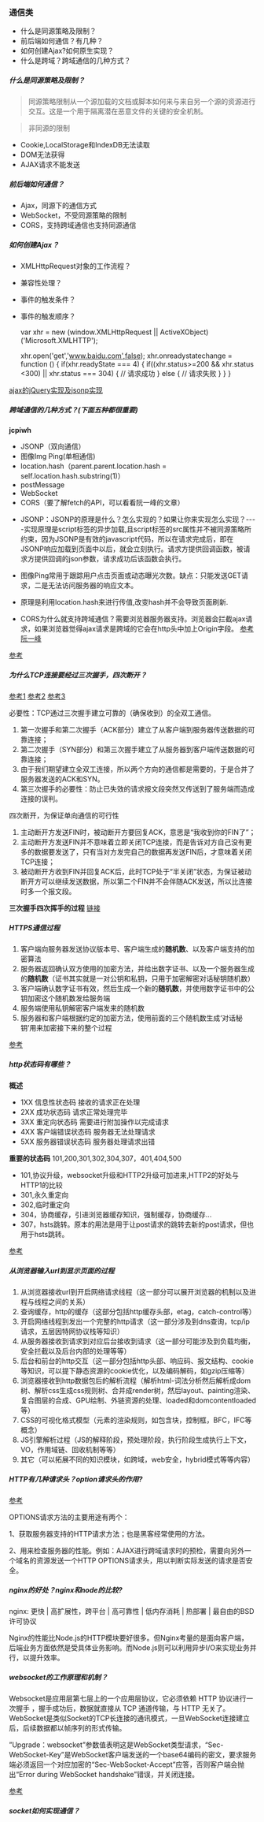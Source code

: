 ### 通信类
- 什么是同源策略及限制？
- 前后端如何通信？有几种？
- 如何创建Ajax?如何原生实现？
- 什么是跨域？跨域通信的几种方式？

##### 什么是同源策略及限制？
> 同源策略限制从一个源加载的文档或脚本如何来与来自另一个源的资源进行交互。这是一个用于隔离潜在恶意文件的关键的安全机制。
 
> 非同源的限制
- Cookie,LocalStorage和IndexDB无法读取
- DOM无法获得
- AJAX请求不能发送

##### 前后端如何通信？
- Ajax，同源下的通信方式
- WebSocket，不受同源策略的限制
- CORS，支持跨域通信也支持同源通信

##### 如何创建Ajax？
- XMLHttpRequest对象的工作流程？
- 兼容性处理？
- 事件的触发条件？
- 事件的触发顺序？


    var xhr = new (window.XMLHttpRequest || ActiveXObject)('Microsoft.XMLHTTP');
    
    xhr.open('get','www.baidu.com',false);
    xhr.onreadystatechange = function () {
      if(xhr.readyState === 4) {
        if((xhr.status>=200 && xhr.status <300) || xhr.status === 304) {
          // 请求成功
        } else {
          // 请求失败
        }
      }
    }
    
[ajax的jQuery实现及jsonp实现](https://www.cnblogs.com/xujiazheng/p/6253461.html)

##### 跨域通信的几种方式？(下面五种都很重要)
**jcpiwh**

- JSONP（双向通信）
- 图像Img Ping(单相通信)
- location.hash（parent.parent.location.hash = self.location.hash.substring(1)）
- postMessage
- WebSocket
- CORS（要了解fetch的API，可以看看阮一峰的文章）

+ JSONP：JSONP的原理是什么？怎么实现的？如果让你来实现怎么实现？----实现原理是script标签的异步加载,且script标签的src属性并不被同源策略所约束，因为JSONP是有效的javascript代码，所以在请求完成后，即在JSONP响应加载到页面中以后，就会立刻执行。请求方提供回调函数，被请求方提供回调的json参数，请求成功后该函数会执行。

+ 图像Ping常用于跟踪用户点击页面或动态曝光次数。缺点：只能发送GET请求，二是无法访问服务器的响应文本。

+ 原理是利用location.hash来进行传值,改变hash并不会导致页面刷新.

+ CORS为什么就支持跨域通信？需要浏览器服务器支持。浏览器会拦截ajax请求，如果浏览器觉得ajax请求是跨域的它会在http头中加上Origin字段。  [参考阮一峰](http://www.ruanyifeng.com/blog/2016/04/cors.html)


[参考](https://github.com/wengjq/Blog/issues/2)

##### 为什么TCP连接要经过三次握手，四次断开？

[参考1](https://www.zhihu.com/question/24853633)
[参考2](https://www.cnblogs.com/zhoudayang/p/6012257.html)
[参考3](https://www.cnblogs.com/qiaoconglovelife/p/5733056.html)

必要性：TCP通过三次握手建立可靠的（确保收到）的全双工通信。
1. 第一次握手和第二次握手（ACK部分）建立了从客户端到服务器传送数据的可靠连接；
2. 第二次握手（SYN部分）和第三次握手建立了从服务器到客户端传送数据的可靠连接；
3. 由于我们期望建立全双工连接，所以两个方向的通信都是需要的，于是合并了服务器发送的ACK和SYN。
4. 第三次握手的必要性：防止已失效的请求报文段突然又传送到了服务端而造成连接的误判。

四次断开，为保证单向通信的可行性
1. 主动断开方发送FIN时，被动断开方要回复ACK，意思是“我收到你的FIN了”；
2. 主动断开方发送FIN并不意味着立即关闭TCP连接，而是告诉对方自己没有更多的数据要发送了，只有当对方发完自己的数据再发送FIN后，才意味着关闭TCP连接；
3. 被动断开方收到FIN并回复ACK后，此时TCP处于“半关闭”状态，为保证被动断开方可以继续发送数据，所以第二个FIN并不会伴随ACK发送，所以比连接时多一个报文段。

**三次握手四次挥手的过程**
[链接](http://blog.csdn.net/jungle_hello/article/details/51465119)

##### HTTPS通信过程
1. 客户端向服务器发送协议版本号、客户端生成的**随机数**、以及客户端支持的加密算法
2. 服务器返回确认双方使用的加密方法，并给出数字证书、以及一个服务器生成的**随机数**（证书其实就是一对公钥和私钥，只用于加密解密对话秘钥随机数）
3. 客户端确认数字证书有效，然后生成一个新的**随机数**，并使用数字证书中的公钥加密这个随机数发给服务端
4. 服务端使用私钥解密客户端发来的随机数
5. 服务器和客户端根据约定的加密方法，使用前面的三个随机数生成‘对话秘钥’用来加密接下来的整个过程

[参考](https://github.com/youngwind/blog/issues/108)

##### http状态码有哪些？
**概述**

- 1XX 信息性状态码  接收的请求正在处理
- 2XX 成功状态码    请求正常处理完毕
- 3XX 重定向状态码  需要进行附加操作以完成请求
- 4XX 客户端错误状态码 服务器无法处理请求
- 5XX 服务器错误状态码 服务器处理请求出错

**重要的状态码**
101,200,301,302,304,307，401,404,500

+ 101,协议升级，websocket升级和HTTP2升级可加进来,HTTP2的好处与HTTP1的比较   
+ 301,永久重定向
+ 302,临时重定向
+ 304，协商缓存，引进浏览器缓存知识，强制缓存，协商缓存...
+ 307，hsts跳转。原本的用法是用于让post请求的跳转去新的post请求，但也用于hsts跳转。

[参考](http://hpoenixf.com/%E9%9D%A2%E8%AF%95%E5%BF%85%E8%80%83%E4%B9%8Bhttp%E7%8A%B6%E6%80%81%E7%A0%81%E6%9C%89%E5%93%AA%E4%BA%9B.html#more)

##### 从浏览器输入url到显示页面的过程
1. 从浏览器接收url到开启网络请求线程（这一部分可以展开浏览器的机制以及进程与线程之间的关系）
2. 查询缓存，http的缓存（这部分包括http缓存头部，etag，catch-control等）
3. 开启网络线程到发出一个完整的http请求（这一部分涉及到dns查询，tcp/ip请求，五层因特网协议栈等知识）
4. 从服务器接收到请求到对应后台接收到请求（这一部分可能涉及到负载均衡，安全拦截以及后台内部的处理等等）
5. 后台和前台的http交互（这一部分包括http头部、响应码、报文结构、cookie等知识，可以提下静态资源的cookie优化，以及编码解码，如gzip压缩等）
6. 浏览器接收到http数据包后的解析流程（解析html-词法分析然后解析成dom树、解析css生成css规则树、合并成render树，然后layout、painting渲染、复合图层的合成、GPU绘制、外链资源的处理、loaded和domcontentloaded等）
7. CSS的可视化格式模型（元素的渲染规则，如包含块，控制框，BFC，IFC等概念）
8. JS引擎解析过程（JS的解释阶段，预处理阶段，执行阶段生成执行上下文，VO，作用域链、回收机制等等）
9. 其它（可以拓展不同的知识模块，如跨域，web安全，hybrid模式等等内容）

##### HTTP有几种请求头？option请求头的作用?
[参考](https://www.cnblogs.com/cp168168/p/7923227.html)

OPTIONS请求方法的主要用途有两个：

1、获取服务器支持的HTTP请求方法；也是黑客经常使用的方法。

2、用来检查服务器的性能。例如：AJAX进行跨域请求时的预检，需要向另外一个域名的资源发送一个HTTP OPTIONS请求头，用以判断实际发送的请求是否安全。


##### nginx的好处？nginx和node的比较?
nginx:
更快 | 高扩展性，跨平台 | 高可靠性 | 低内存消耗 | 热部署 | 最自由的BSD许可协议

Nginx的性能比Node.js的HTTP模块要好很多。但Nginx考量的是面向客户端， 后端业务方面依然是受具体业务影响。而Node.js则可以利用异步I/O来实现业务并行，以提升效率。


##### websocket的工作原理和机制？
Websocket是应用层第七层上的一个应用层协议，它必须依赖 HTTP 协议进行一次握手 ，握手成功后，数据就直接从 TCP 通道传输，与 HTTP 无关了。WebSocket是类似Socket的TCP长连接的通讯模式，一旦WebSocket连接建立后，后续数据都以帧序列的形式传输。

”Upgrade：websocket”参数值表明这是WebSocket类型请求，“Sec-WebSocket-Key”是WebSocket客户端发送的一个base64编码的密文，要求服务端必须返回一个对应加密的“Sec-WebSocket-Accept”应答，否则客户端会抛出“Error during WebSocket handshake”错误，并关闭连接。

[参考](http://www.6gdown.com/softedupage/59485.html)

##### socket如何实现通信？



